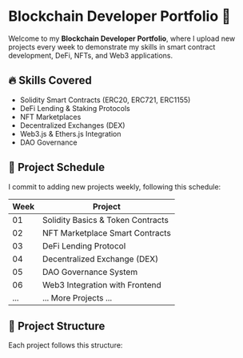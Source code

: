 # Blockchain Developer Portfolio 🚀

Welcome to my **Blockchain Developer Portfolio**, where I upload new projects every week to demonstrate my skills in smart contract development, DeFi, NFTs, and Web3 applications.

## 🔥 Skills Covered
- Solidity Smart Contracts (ERC20, ERC721, ERC1155)
- DeFi Lending & Staking Protocols
- NFT Marketplaces
- Decentralized Exchanges (DEX)
- Web3.js & Ethers.js Integration
- DAO Governance

## 📌 Project Schedule
I commit to adding new projects weekly, following this schedule:

| Week | Project |
|------|---------|
| 01   | Solidity Basics & Token Contracts |
| 02   | NFT Marketplace Smart Contracts |
| 03   | DeFi Lending Protocol |
| 04   | Decentralized Exchange (DEX) |
| 05   | DAO Governance System |
| 06   | Web3 Integration with Frontend |
| ...  | ... More Projects ... |

## 📂 Project Structure
Each project follows this structure:

